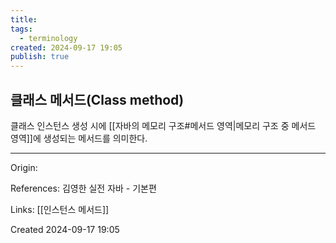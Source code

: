```yaml
---
title: 
tags:
  - terminology
created: 2024-09-17 19:05
publish: true
---
```

## 클래스 메서드(Class method)
클래스 인스턴스 생성 시에 [[자바의 메모리 구조#메서드 영역|메모리 구조 중 메서드 영역]]에 생성되는 메서드를 의미한다.

---
Origin: 

References: 김영한 실전 자바 - 기본편

Links: [[인스턴스 메서드]]

Created 2024-09-17 19:05